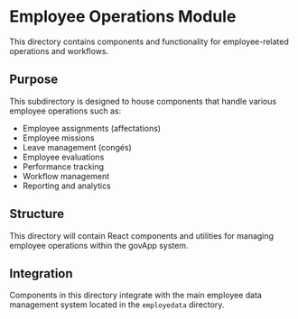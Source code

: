 # Employee Operations Module

This directory contains components and functionality for employee-related operations and workflows.

## Purpose
This subdirectory is designed to house components that handle various employee operations such as:
- Employee assignments (affectations)
- Employee missions
- Leave management (congés)
- Employee evaluations
- Performance tracking
- Workflow management
- Reporting and analytics

## Structure
This directory will contain React components and utilities for managing employee operations within the govApp system.

## Integration
Components in this directory integrate with the main employee data management system located in the `employedata` directory.
